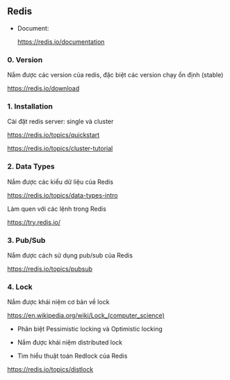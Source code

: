 ## Redis

- Document:

    https://redis.io/documentation

### 0. Version

Nắm được các version của redis, đặc biệt các version chạy ổn định (stable)

https://redis.io/download

### 1. Installation 

Cài đặt redis server: single và cluster 

https://redis.io/topics/quickstart

https://redis.io/topics/cluster-tutorial

### 2. Data Types 

Nắm được các kiểu dữ liệu của Redis 

https://redis.io/topics/data-types-intro 

Làm quen với các lệnh trong Redis 

https://try.redis.io/

### 3. Pub/Sub

Nắm được cách sử dụng pub/sub của Redis

https://redis.io/topics/pubsub

### 4. Lock 

Nắm được khái niệm cơ bản về lock 

https://en.wikipedia.org/wiki/Lock_(computer_science)

- Phân biệt Pessimistic locking và Optimistic locking

- Nắm được khái niệm distributed lock 

- Tìm hiểu thuật toán Redlock của Redis 

https://redis.io/topics/distlock

